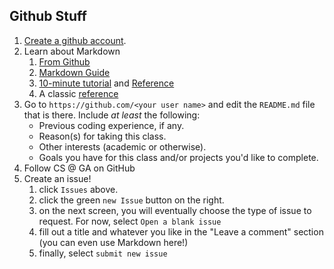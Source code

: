 ## Github Stuff

1. [Create a github account](https://github.com/signup).
2. Learn about Markdown
   1. [From Github](https://guides.github.com/features/mastering-markdown/)
   2. [Markdown Guide](https://www.markdownguide.org/cheat-sheet/)
   3. [10-minute tutorial](https://commonmark.org/help/tutorial/) and [Reference](https://commonmark.org/help/)
   4. A classic [reference](https://daringfireball.net/projects/markdown/basics)
3. Go to `https://github.com/<your user name>` and edit the `README.md` file that is there. Include _at least_ the following: 
   - Previous coding experience, if any. 
   - Reason(s) for taking this class. 
   - Other interests (academic or otherwise). 
   - Goals you have for this class and/or projects you'd like to complete. 
4. Follow CS @ GA on GitHub
5. Create an issue!
   1. click `Issues` above.
   2. click the green `new Issue` button on the right.
   3. on the next screen, you will eventually choose the type of issue to request. For now, select `Open a blank issue`
   4. fill out a title and whatever you like in the "Leave a comment" section (you can even use Markdown here!)
   5. finally, select `submit new issue`
